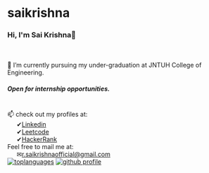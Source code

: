 # saikrishna

### Hi, I'm Sai Krishna🙌


<br><br>🌱 I’m currently pursuing my under-graduation at JNTUH College of Engineering.
##### Open for internship opportunities.

<br>📫 check out my profiles at:
<br>&ensp;&ensp;&ensp;✔<a href='https://www.linkedin.com/in/saikrishnaramagiri/'>Linkedin</a>
<br>&ensp;&ensp;&ensp;✔<a href='https://leetcode.com/saikrishnar/'>Leetcode</a>
<br>&ensp;&ensp;&ensp;✔<a href='https://www.hackerrank.com/r_saikrishnaoff'>HackerRank</a>
<br>Feel free to mail me at:
<br>&ensp;&ensp;&ensp;✉<a href='mailto:r.saikrishnaofficial@gmail.com'>r.saikrishnaofficial@gmail.com</a><br>
[![toplanguages](https://github-readme-stats.vercel.app/api/top-langs/?username=vodnalasricharan&count_private=true&show_icons=true&theme=radical&layout=compact)]()
[![github profile](https://github-readme-stats.vercel.app/api?username=vodnalasricharan&show_icons=true&include_all_commits=true&theme=radical)]()
